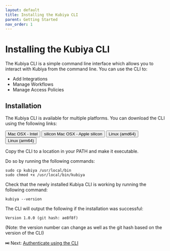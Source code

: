 ```yaml
---
layout: default
title: Installing the Kubiya CLI
parent: Getting Started
nav_order: 1
---
```

# Installing the Kubiya CLI

The Kubiya CLI is a simple command line interface which allows you to interact with Kubiya from the command line. You can use the CLI to:

* Add Integrations
* Manage Workflows
* Manage Access Policies

## Installation
The Kubiya CLI is available for multiple platforms. You can download the CLI using the following links:

<button onclick="example.com">Mac OSX - Intel</button> <button onclick="example.com">silicon Mac OSX - Apple silicon</button> <button onclick="example.com"> Linux (amd64) </button> <button onclick="example.com">Linux (arm64)</button>

Copy the CLI to a location in your PATH and make it executable.

Do so by running the following commands:

    sudo cp kubiya /usr/local/bin
    sudo chmod +x /usr/local/bin/kubiya

Check that the newly installed Kubiya CLI is working by running the following command:

    kubiya --version

The CLI will output the following if the installation was successful:

    Version 1.0.0 (git hash: ae8f8f)

(Note: the version number can change as well as the git hash based on the version of the CLI)

⏭️ Next: [Authenticate using the CLI](https://Authenticating_Kubiya_from_the_CLI)

